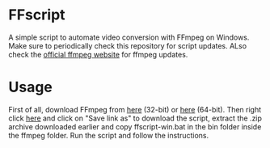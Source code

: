 # FFscript
A simple script to automate video conversion with FFmpeg on Windows.
Make sure to periodically check this repository for script updates. ALso check the [official ffmpeg website](https://ffmpeg.org/) for ffmpeg updates.

# Usage
First of all, download FFmpeg from [here](https://ffmpeg.zeranoe.com/builds/win32/static/ffmpeg-4.1.3-win32-static.zip) (32-bit) or [here](https://ffmpeg.zeranoe.com/builds/win64/static/ffmpeg-4.1.3-win64-static.zip) (64-bit). Then right click [here](https://github.com/LeddaZ/ffscript/raw/master/ffscript-win.bat) and click on "Save link as" to download the script, extract the .zip archive downloaded earlier and copy ffscript-win.bat in the bin folder inside the ffmpeg folder. Run the script and follow the instructions.
